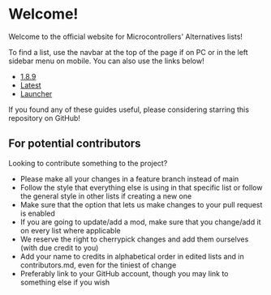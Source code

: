 
# Welcome!

Welcome to the official website for Microcontrollers' Alternatives lists!

To find a list, use the navbar at the top of the page if on PC or in the left sidebar menu on mobile.
You can also use the links below!

- [1.8.9](https://alternatives.microcontrollers.dev/1.8.9/home)
- [Latest](https://alternatives.microcontrollers.dev/latest/home)
- [Launcher](https://alternatives.microcontrollers.dev/launcher/home)

If you found any of these guides useful, please considering starring this repository on GitHub!

## For potential contributors

Looking to contribute something to the project?

* Please make all your changes in a feature branch instead of main
* Follow the style that everything else is using in that specific list or follow the general style in other lists if creating a new one
* Make sure that the option that lets us make changes to your pull request is enabled
* If you are going to update/add a mod, make sure that you change/add it on every list where applicable
* We reserve the right to cherrypick changes and add them ourselves (with due credit to you)
* Add your name to credits in alphabetical order in edited lists and in contributors.md, even for the tiniest of change
* Preferably link to your GitHub account, though you may link to something else if you wish
